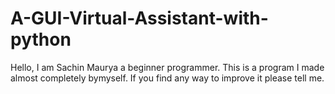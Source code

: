 # A-GUI-Virtual-Assistant-with-python


Hello, I am Sachin Maurya a beginner programmer. This is a program I made almost completely bymyself. If you find any way to improve it please tell me.


